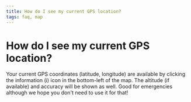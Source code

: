 ```yaml
---
title: How do I see my current GPS location?
tags: faq, map
--- 
```


# How do I see my current GPS location?

Your current GPS coordinates (latitude, longitude) are available 
by clicking the information (i) icon in the bottom-left of the map. 
The altitude (if available) and accuracy will be shown as well. Good 
for emergencies although we hope you don't need to use it for that!